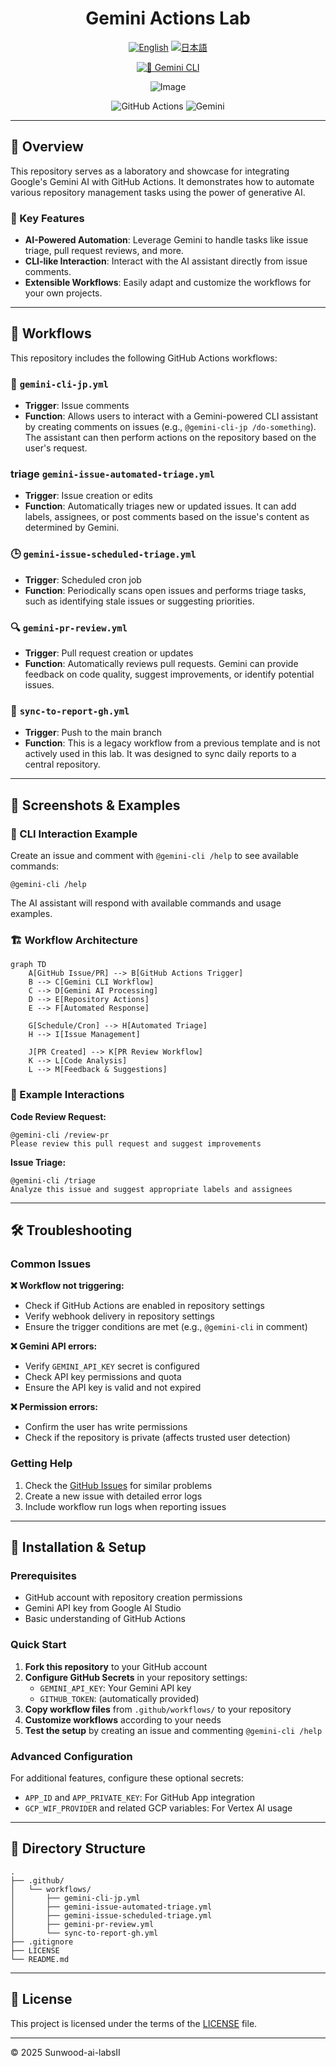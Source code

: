 <div align="center">

# Gemini Actions Lab

<a href="./README.md"><img src="https://img.shields.io/badge/English-Readme-blue?style=for-the-badge&logo=github&logoColor=white" alt="English" /></a>
<a href="./README.ja.md"><img src="https://img.shields.io/badge/日本語-Readme-red?style=for-the-badge&logo=github&logoColor=white" alt="日本語" /></a>

[![💬 Gemini CLI](https://github.com/Sunwood-ai-labsII/gemini-actions-lab/actions/workflows/gemini-cli.yml/badge.svg)](https://github.com/Sunwood-ai-labsII/gemini-actions-lab/actions/workflows/gemini-cli.yml)

![Image](https://github.com/user-attachments/assets/1e294058-a1e6-4b44-979d-f4c8f09cb8ae)

<img src="https://img.shields.io/badge/GitHub%20Actions-AI-blue?style=for-the-badge&logo=github-actions&logoColor=white" alt="GitHub Actions" />
<img src="https://img.shields.io/badge/Gemini-AI-4285F4?style=for-the-badge&logo=google-gemini&logoColor=white" alt="Gemini" />
</div>

---

## 📖 Overview

This repository serves as a laboratory and showcase for integrating Google's Gemini AI with GitHub Actions. It demonstrates how to automate various repository management tasks using the power of generative AI.

### 🎯 Key Features
- **AI-Powered Automation**: Leverage Gemini to handle tasks like issue triage, pull request reviews, and more.
- **CLI-like Interaction**: Interact with the AI assistant directly from issue comments.
- **Extensible Workflows**: Easily adapt and customize the workflows for your own projects.

---

## 🤖 Workflows

This repository includes the following GitHub Actions workflows:

### 📄 `gemini-cli-jp.yml`
- **Trigger**: Issue comments
- **Function**: Allows users to interact with a Gemini-powered CLI assistant by creating comments on issues (e.g., `@gemini-cli-jp /do-something`). The assistant can then perform actions on the repository based on the user's request.

###  triage `gemini-issue-automated-triage.yml`
- **Trigger**: Issue creation or edits
- **Function**: Automatically triages new or updated issues. It can add labels, assignees, or post comments based on the issue's content as determined by Gemini.

### 🕒 `gemini-issue-scheduled-triage.yml`
- **Trigger**: Scheduled cron job
- **Function**: Periodically scans open issues and performs triage tasks, such as identifying stale issues or suggesting priorities.

### 🔍 `gemini-pr-review.yml`
- **Trigger**: Pull request creation or updates
- **Function**: Automatically reviews pull requests. Gemini can provide feedback on code quality, suggest improvements, or identify potential issues.

### 🔄 `sync-to-report-gh.yml`
- **Trigger**: Push to the main branch
- **Function**: This is a legacy workflow from a previous template and is not actively used in this lab. It was designed to sync daily reports to a central repository.

---

## 📸 Screenshots & Examples

### 🤖 CLI Interaction Example
Create an issue and comment with `@gemini-cli /help` to see available commands:

```
@gemini-cli /help
```

The AI assistant will respond with available commands and usage examples.

### 🏗️ Workflow Architecture
```mermaid
graph TD
    A[GitHub Issue/PR] --> B[GitHub Actions Trigger]
    B --> C[Gemini CLI Workflow]
    C --> D[Gemini AI Processing]
    D --> E[Repository Actions]
    E --> F[Automated Response]

    G[Schedule/Cron] --> H[Automated Triage]
    H --> I[Issue Management]

    J[PR Created] --> K[PR Review Workflow]
    K --> L[Code Analysis]
    L --> M[Feedback & Suggestions]
```

### 💬 Example Interactions

**Code Review Request:**
```
@gemini-cli /review-pr
Please review this pull request and suggest improvements
```

**Issue Triage:**
```
@gemini-cli /triage
Analyze this issue and suggest appropriate labels and assignees
```

---

## 🛠️ Troubleshooting

### Common Issues

**❌ Workflow not triggering:**
- Check if GitHub Actions are enabled in repository settings
- Verify webhook delivery in repository settings
- Ensure the trigger conditions are met (e.g., `@gemini-cli` in comment)

**❌ Gemini API errors:**
- Verify `GEMINI_API_KEY` secret is configured
- Check API key permissions and quota
- Ensure the API key is valid and not expired

**❌ Permission errors:**
- Confirm the user has write permissions
- Check if the repository is private (affects trusted user detection)

### Getting Help
1. Check the [GitHub Issues](https://github.com/your-repo/issues) for similar problems
2. Create a new issue with detailed error logs
3. Include workflow run logs when reporting issues

---

## 🚀 Installation & Setup

### Prerequisites
- GitHub account with repository creation permissions
- Gemini API key from Google AI Studio
- Basic understanding of GitHub Actions

### Quick Start
1. **Fork this repository** to your GitHub account
2. **Configure GitHub Secrets** in your repository settings:
   - `GEMINI_API_KEY`: Your Gemini API key
   - `GITHUB_TOKEN`: (automatically provided)
3. **Copy workflow files** from `.github/workflows/` to your repository
4. **Customize workflows** according to your needs
5. **Test the setup** by creating an issue and commenting `@gemini-cli /help`

### Advanced Configuration
For additional features, configure these optional secrets:
- `APP_ID` and `APP_PRIVATE_KEY`: For GitHub App integration
- `GCP_WIF_PROVIDER` and related GCP variables: For Vertex AI usage

---

## 📁 Directory Structure

```
.
├── .github/
│   └── workflows/
│       ├── gemini-cli-jp.yml
│       ├── gemini-issue-automated-triage.yml
│       ├── gemini-issue-scheduled-triage.yml
│       ├── gemini-pr-review.yml
│       └── sync-to-report-gh.yml
├── .gitignore
├── LICENSE
└── README.md
```

---

## 📝 License

This project is licensed under the terms of the [LICENSE](LICENSE) file.

---

© 2025 Sunwood-ai-labsII